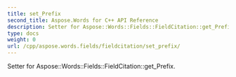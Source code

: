 ```yaml
---
title: set_Prefix
second_title: Aspose.Words for C++ API Reference
description: Setter for Aspose::Words::Fields::FieldCitation::get_Prefix. 
type: docs
weight: 0
url: /cpp/aspose.words.fields/fieldcitation/set_prefix/
---
```


Setter for Aspose::Words::Fields::FieldCitation::get_Prefix. 

